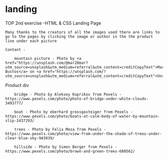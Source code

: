 # landing
TOP 2nd exercise -HTML & CSS Landing Page
    
    
    Many thanks to the creators of all the images used there are links to go to the pages by clicking the image or author in the the product line under each picture
    
    Content -      
    
        mountain picture - Photo by <a href="https://unsplash.com/@mar28mar?utm_source=unsplash&utm_medium=referral&utm_content=creditCopyText">Mar Bustos</a> on <a href="https://unsplash.com/?utm_source=unsplash&utm_medium=referral&utm_content=creditCopyText">Unsplash</a>
  
Product div

        bridge - Photo by Aleksey Kuprikov from Pexels - https://www.pexels.com/photo/photo-of-bridge-under-white-clouds-3493777/

        boat - Photo by eberhard grossgasteiger from Pexels -https://www.pexels.com/photo/boats-at-calm-body-of-water-by-mountain-slip-2437293/

        trees - Photo by Felix Meza from Pexels - https://www.pexels.com/photo/view-from-under-the-shade-of-trees-under-clear-blue-sky-943939/

        hillside - Photo by Simon Berger from Pexels - https://www.pexels.com/photo/brown-and-green-trees-680562/



    
